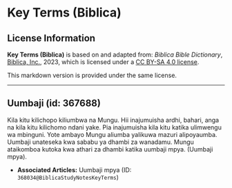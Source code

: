 # Key Terms (Biblica)

## License Information

**Key Terms (Biblica)** is based on and adapted from: _Biblica Bible Dictionary_, [Biblica, Inc.](https://www.biblica.com/), 2023, which is licensed under a [CC BY-SA 4.0 license](https://creativecommons.org/licenses/by-sa/4.0/legalcode.en).

This markdown version is provided under the same license.



--------------------------------

## Uumbaji (id: 367688)

Kila kitu kilichopo kiliumbwa na Mungu. Hii inajumuisha ardhi, bahari, anga na kila kitu kilichomo ndani yake. Pia inajumuisha kila kitu katika ulimwengu wa mbinguni. Yote ambayo Mungu aliumba yalikuwa mazuri alipoyaumba. Uumbaji unateseka kwa sababu ya dhambi za wanadamu. Mungu ataikomboa kutoka kwa athari za dhambi katika uumbaji mpya. (Uumbaji mpya).

* **Associated Articles:** Uumbaji mpya (ID: `368034@BiblicaStudyNotesKeyTerms`)

